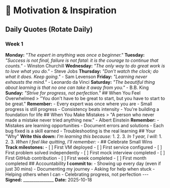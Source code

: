 # 💪 Motivation & Inspiration 
## Daily Quotes (Rotate Daily) 
### Week 1 
**Monday:** *"The expert in anything was once a beginner."* 
**Tuesday:** *"Success is not final, failure is not fatal: it is the courage to continue that counts."* - Winston Churchill **Wednesday:** *"The only way to do great work is to love what you do."* - Steve Jobs **Thursday:** *"Don't watch the clock; do what it does. Keep going."* - Sam Levenson **Friday:** *"Learning never exhausts the mind."* - Leonardo da Vinci **Saturday:** *"The beautiful thing about learning is that no one can take it away from you."* - B.B. King **Sunday:** *"Strive for progress, not perfection."* ## When You Feel Overwhelmed > "You don't have to be great to start, but you have to start to be great." **Remember:** - Every expert was once where you are - Small progress is still progress - Consistency beats intensity - You're building a foundation for life ## When You Make Mistakes > "A person who never made a mistake never tried anything new." - Albert Einstein **Remember:** - Mistakes are learning opportunities - Document errors and solutions - Each bug fixed is a skill earned - Troubleshooting is the real learning ## Your "Why" **Write this down:** *I'm learning this because:* 1. 2. 3. *In 1 year, I will:* 1. 2. 3. *When I feel like quitting, I'll remember:* - ## Celebrate Small Wins **Track milestones:** - [ ] First VM deployed - [ ] First service configured - [ ] First problem solved independently - [ ] First mock interview completed - [ ] First GitHub contribution - [ ] First week completed - [ ] First month completed ## Accountability **I commit to:** - Showing up every day (even if just 30 mins) - Documenting my journey - Asking for help when stuck - Helping others when I can - Celebrating progress, not perfection --- **Signed:** _______________ **Date:** 2025-10-18